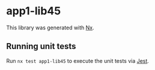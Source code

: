 # app1-lib45

This library was generated with [Nx](https://nx.dev).

## Running unit tests

Run `nx test app1-lib45` to execute the unit tests via [Jest](https://jestjs.io).
